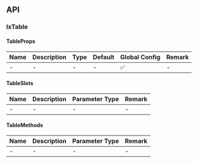 ## API

### IxTable

#### TableProps

| Name | Description | Type | Default | Global Config | Remark |
| --- | --- | --- | --- | --- | --- |
| - | - | - | - | ✅ | - |

#### TableSlots

| Name | Description | Parameter Type | Remark |
| --- | --- | --- | --- |
| - | - | - | - |

#### TableMethods

| Name | Description | Parameter Type | Remark |
| --- | --- | --- | --- |
| - | - | - | - |

